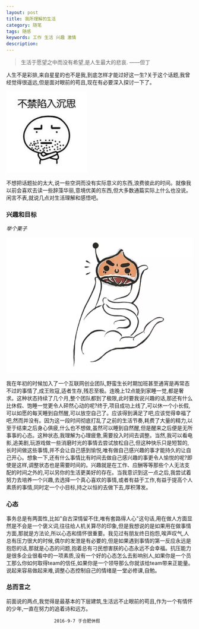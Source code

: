 ```yaml
---
layout: post
title: 我所理解的生活
category: 随笔
tags: 随感
keywords: 工作 生活 兴趣 激情
description:
---
```


> 生活于愿望之中而没有希望,是人生最大的悲哀.  ——但丁

  人生不是彩排,来自星星的也不是我,到底怎样才能过好这一生?关于这个话题,我曾经觉得很遥远,但是面对眼前的苟且,现在有必要深入探讨一下了。

![16090701](/public/img/suibi/shensi.jpg)

 不想把话题扯的太大,说一些空洞而没有实际意义的东西,浪费彼此的时间。就像我以前会喜欢去读一些辞藻华丽,意境优美的东西,但大多数通篇实际上什么也没说。闲言不表,就说几点对生活理解和感悟吧。

### 兴趣和目标

*举个栗子*

![16090702](/public/img/suibi/jglz.png)

 我在年初的时候加入了一个互联网创业团队,野蛮生长时期加班甚至通宵是再常态不过的事情了,成王败寇,适者生存,残忍至极。连晚上12点能到家睡一觉,都是奢求。这种状态持续了几个月,整个团队都到了极限,此时要我说兴趣的话,那还有什么比休假、饱睡一觉更令人砰然心动的呢?终于,项目成功上线了,可以休一个小长假,可以如愿的每天睡到自然醒,可以放空自己了。应该得到满足了吧,应该觉得幸福了吧,然而并没有。因为这一段时间彻底打乱了之前的生活节奏,耗费了大量的精力,以至于结束之后身心俱疲,什么也不想做,虽然可以睡到自然醒,但是醒来之后便是无所事事的心态。这种状态,我理解为心理疲惫,需要投入时间去调整。当然,我可以看电影,追美剧,玩游戏做一些消磨时光的事情去尝试放松自己,但这种快乐只是短暂的,长时间做这些事情,并不会让自己感到愉悦,唯有做自己感兴趣的事才能持久的让自己开心。想象一下,还有什么事情比有时间去做自己感兴趣的事更令人愉悦的呢?即使是这样,调整状态也是需要时间的。兴趣就是在工作、应酬等等那些个人无法支配的时间之外的,可以另你的生活更美好的存在。当我意识到这一点之后,我尝试着努力去培养一个兴趣,去选择一个真心喜欢的事情,或者有益于工作,有益于提高个人素质的事情,同时定一个小目标,持之以恒的去做下去,厚积薄发。

### 心态

 事务总是有两面性,比如"自古深情留不住,唯有套路得人心"这句话,用在做人方面显然是不会是一个褒义词,往往给人机关算尽的印象,但是我想说的是如果用在做事情方面,那就是方法论,所以心态和情怀很重要。我见过有朋友终日抱怨,唉声叹气,人总有压力很大的时候,偶尔的发泄是有必要的,但是如果遇到事情的第一反应永远是抱怨的话,那就是心态的问题,抱着总有刁民想害朕的心态永远不会幸福。抗压能力是很多企业很看中的一项素质,没有一个好的心态怎么去影响别人,如果你是一个员工那么你如何取得team的信任,如果你是一个领导那么你就该给team带来正能量。说起来容易做起来难,调整心态控制自己的情绪是一堂必修课,自勉。


 ### 总而言之

  前面说的两点,我觉得是最基本的下层建筑,生活远不止眼前的苟且,作为一个有情怀的少年,一直在努力的追着诗和远方。


                      2016-9-7 于合肥休假
